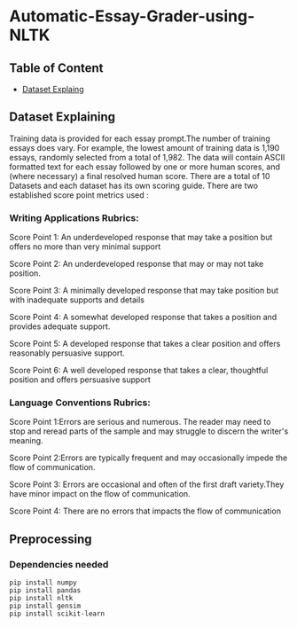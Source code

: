# Automatic-Essay-Grader-using-NLTK
 ## Table of Content
 + [Dataset Explaing](#data)
 
 ## Dataset Explaining <a name="data"></a>
 
 Training data is provided for each essay prompt.The number of training essays does vary.  For example, the lowest amount of training data is 1,190 essays, randomly selected from a total of 1,982.  The data will contain ASCII formatted text for each essay followed by one or more human scores, and (where necessary) a final resolved human score.
There are a total of 10 Datasets and each dataset has its own scoring guide. There are two established score point metrics used :

### Writing Applications Rubrics:

Score Point 1: An underdeveloped response that may take a position but offers no more than very minimal support

Score Point 2: An underdeveloped response that may or may not take position.

Score Point 3: A minimally developed response that may take position but with inadequate supports and details

Score Point 4: A somewhat developed response that takes a position and provides adequate support.

Score Point 5: A developed response that takes a clear position and offers reasonably persuasive support.

Score Point 6: A well developed response that takes a clear, thoughtful position and offers persuasive support

### Language Conventions Rubrics:

Score Point 1:Errors are serious and numerous. The reader may need to stop and reread parts of the sample and may struggle to discern the writer's meaning.

Score Point 2:Errors are typically frequent and may occasionally impede the flow of communication.

Score Point 3: Errors are occasional and often of the first draft variety.They have minor impact on the flow of communication.

Score Point 4: There are no errors that impacts the flow of communication

## Preprocessing
 ### Dependencies needed
```
pip install numpy
pip install pandas
pip install nltk
pip install gensim
pip install scikit-learn
```
